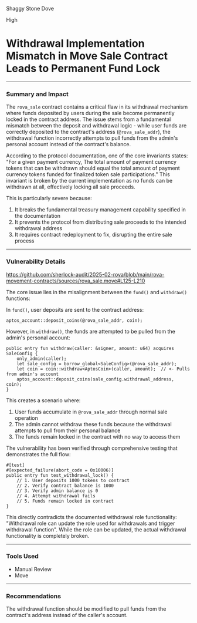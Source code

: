 Shaggy Stone Dove

High

# Withdrawal Implementation Mismatch in Move Sale Contract Leads to Permanent Fund Lock

---
### **Summary and Impact**  
The `rova_sale` contract contains a critical flaw in its withdrawal mechanism where funds deposited by users during the sale become permanently locked in the contract address. The issue stems from a fundamental mismatch between the deposit and withdrawal logic - while user funds are correctly deposited to the contract's address (`@rova_sale_addr`), the withdrawal function incorrectly attempts to pull funds from the admin's personal account instead of the contract's balance.

According to the protocol documentation, one of the core invariants states: "For a given payment currency, The total amount of payment currency tokens that can be withdrawn should equal the total amount of payment currency tokens funded for finalized token sale participations." This invariant is broken by the current implementation as no funds can be withdrawn at all, effectively locking all sale proceeds.

This is particularly severe because:
1. It breaks the fundamental treasury management capability specified in the documentation
2. It prevents the protocol from distributing sale proceeds to the intended withdrawal address
3. It requires contract redeployment to fix, disrupting the entire sale process

---
### **Vulnerability Details**  


https://github.com/sherlock-audit/2025-02-rova/blob/main/rova-movement-contracts/sources/rova_sale.move#L125-L210



The core issue lies in the misalignment between the `fund()` and `withdraw()` functions:

In `fund()`, user deposits are sent to the contract address:
```move
aptos_account::deposit_coins(@rova_sale_addr, coin);
```

However, in `withdraw()`, the funds are attempted to be pulled from the admin's personal account:
```move
public entry fun withdraw(caller: &signer, amount: u64) acquires SaleConfig {
    only_admin(caller);
    let sale_config = borrow_global<SaleConfig>(@rova_sale_addr);
    let coin = coin::withdraw<AptosCoin>(caller, amount);  // <- Pulls from admin's account
    aptos_account::deposit_coins(sale_config.withdrawal_address, coin);
}
```

This creates a scenario where:
1. User funds accumulate in `@rova_sale_addr` through normal sale operation
2. The admin cannot withdraw these funds because the withdrawal attempts to pull from their personal balance
3. The funds remain locked in the contract with no way to access them

The vulnerability has been verified through comprehensive testing that demonstrates the full flow:

```move
#[test]
#[expected_failure(abort_code = 0x10006)]
public entry fun test_withdrawal_lock() {
    // 1. User deposits 1000 tokens to contract
    // 2. Verify contract balance is 1000
    // 3. Verify admin balance is 0
    // 4. Attempt withdrawal fails
    // 5. Funds remain locked in contract
}
```

This directly contradicts the documented withdrawal role functionality: "Withdrawal role can update the role used for withdrawals and trigger withdrawal function". While the role can be updated, the actual withdrawal functionality is completely broken.

---
### **Tools Used**  
- Manual Review
- Move

---
### **Recommendations**  
The withdrawal function should be modified to pull funds from the contract's address instead of the caller's account.